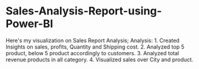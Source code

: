 # Sales-Analysis-Report-using-Power-BI
Here's my visualization on Sales Report Analysis; Analysis: 1. Created Insights on sales, profits, Quantity and Shipping cost. 2. Analyzed top 5 product, below 5 product accordingly to customers. 3. Analyzed total revenue products in all category. 4. Visualized sales over City and product. 
